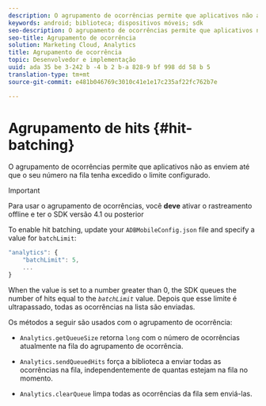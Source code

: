 ```yaml
---
description: O agrupamento de ocorrências permite que aplicativos não as enviem até que o seu número na fila tenha excedido o limite configurado.
keywords: android; biblioteca; dispositivos móveis; sdk
seo-description: O agrupamento de ocorrências permite que aplicativos não as enviem até que o seu número na fila tenha excedido o limite configurado.
seo-title: Agrupamento de ocorrência
solution: Marketing Cloud, Analytics
title: Agrupamento de ocorrência
topic: Desenvolvedor e implementação
uuid: ada 35 be 3-242 b -4 b 2 b-a 828-9 bf 998 dd 58 b 5
translation-type: tm+mt
source-git-commit: e481b046769c3010c41e1e17c235af22fc762b7e

---
```



# Agrupamento de hits {#hit-batching}

O agrupamento de ocorrências permite que aplicativos não as enviem até que o seu número na fila tenha excedido o limite configurado.

>[!IMPORTANT]
>
>Para usar o agrupamento de ocorrências, você **deve** ativar o rastreamento offline e ter o SDK versão 4.1 ou posterior

To enable hit batching, update your `ADBMobileConfig.json` file and specify a value for `batchLimit`:

```js
"analytics": {
    "batchLimit": 5,
    ...
}
```

When the value is set to a number greater than 0, the SDK queues the number of hits equal to the *`batchLimit`* value. Depois que esse limite é ultrapassado, todas as ocorrências na lista são enviadas.

Os métodos a seguir são usados com o agrupamento de ocorrência:

* `Analytics.getQueueSize` retorna `long` com o número de ocorrências atualmente na fila do agrupamento de ocorrência.

* `Analytics.sendQueuedHits` força a biblioteca a enviar todas as ocorrências na fila, independentemente de quantas estejam na fila no momento.
* `Analytics.clearQueue` limpa todas as ocorrências da fila sem enviá-las.
